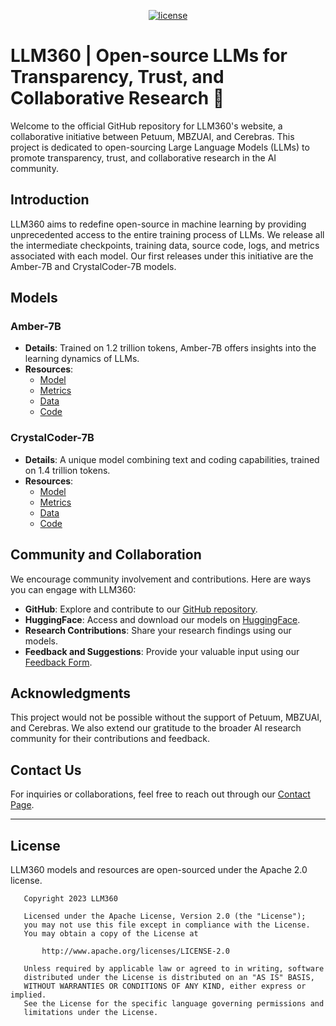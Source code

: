 <p align="center">
   <a href="https://github.com/LLM360/Analysis360/blob/dev/LICENSE"><img src="https://img.shields.io/badge/License-Apache_2.0-blue.svg" alt="license"></a>
</p>

# LLM360 |  Open-source LLMs for Transparency, Trust, and Collaborative Research 🚀

Welcome to the official GitHub repository for LLM360's website, a collaborative initiative between Petuum, MBZUAI, and Cerebras. This project is dedicated to open-sourcing Large Language Models (LLMs) to promote transparency, trust, and collaborative research in the AI community.

## Introduction
LLM360 aims to redefine open-source in machine learning by providing unprecedented access to the entire training process of LLMs. We release all the intermediate checkpoints, training data, source code, logs, and metrics associated with each model. Our first releases under this initiative are the Amber-7B and CrystalCoder-7B models.

## Models
### Amber-7B
- **Details**: Trained on 1.2 trillion tokens, Amber-7B offers insights into the learning dynamics of LLMs.
- **Resources**:
  - [Model](https://huggingface.co/LLM360/Amber)
  - [Metrics](https://wandb.ai/llm360/Amber)
  - [Data](https://huggingface.co/datasets/LLM360/AmberDatasets)
  - [Code](https://github.com/orgs/LLM360/repositories/Amber)

### CrystalCoder-7B
- **Details**: A unique model combining text and coding capabilities, trained on 1.4 trillion tokens.
- **Resources**:
  - [Model](https://huggingface.co/LLM360/CrystalCoder)
  - [Metrics](https://wandb.ai/llm360/CrystalCoder)
  - [Data](https://huggingface.co/datasets/LLM360/CrystalCoderDatasets)
  - [Code](https://github.com/orgs/LLM360/repositories/CrystalCoder)

## Community and Collaboration
We encourage community involvement and contributions. Here are ways you can engage with LLM360:
- **GitHub**: Explore and contribute to our [GitHub repository](https://github.com/orgs/LLM360).
- **HuggingFace**: Access and download our models on [HuggingFace](https://huggingface.co/LLM360).
- **Research Contributions**: Share your research findings using our models.
- **Feedback and Suggestions**: Provide your valuable input using our [Feedback Form](https://short.llm360.ai/feedback).

## Acknowledgments
This project would not be possible without the support of Petuum, MBZUAI, and Cerebras. We also extend our gratitude to the broader AI research community for their contributions and feedback.

## Contact Us
For inquiries or collaborations, feel free to reach out through our [Contact Page](https://short.llm360.ai/contact).

---

## License
LLM360 models and resources are open-sourced under the Apache 2.0 license.

```
   Copyright 2023 LLM360

   Licensed under the Apache License, Version 2.0 (the "License");
   you may not use this file except in compliance with the License.
   You may obtain a copy of the License at

       http://www.apache.org/licenses/LICENSE-2.0

   Unless required by applicable law or agreed to in writing, software
   distributed under the License is distributed on an "AS IS" BASIS,
   WITHOUT WARRANTIES OR CONDITIONS OF ANY KIND, either express or implied.
   See the License for the specific language governing permissions and
   limitations under the License.
```
